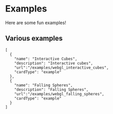 # Examples

Here are some fun examples!

## Various examples

```codecard
[
  {
    "name": "Interactive Cubes",
    "description": "Interactive cubes",
    "url":"/examples/webgl_interactive_cubes",
    "cardType": "example"
  },
  {
    "name": "Falling Spheres",
    "description": "Falling Spheres",
    "url":"/examples/webgl_falling_spheres",
    "cardType": "example"
  }
]
```
